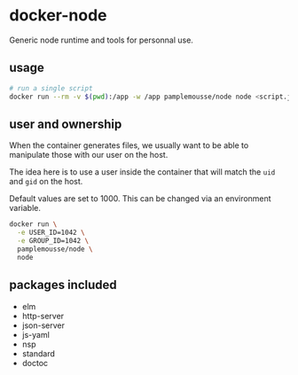 # docker-node

Generic node runtime and tools for personnal use.

## usage

```bash
# run a single script
docker run --rm -v $(pwd):/app -w /app pamplemousse/node node <script.js>
```

## user and ownership

When the container generates files, we usually want to be able to manipulate those with our user on the host.

The idea here is to use a user inside the container that will match the `uid` and `gid` on the host.

Default values are set to 1000. This can be changed via an environment variable.

```bash
docker run \
  -e USER_ID=1042 \
  -e GROUP_ID=1042 \
  pamplemousse/node \
  node
```

## packages included

  * elm
  * http-server
  * json-server
  * js-yaml
  * nsp
  * standard
  * doctoc
